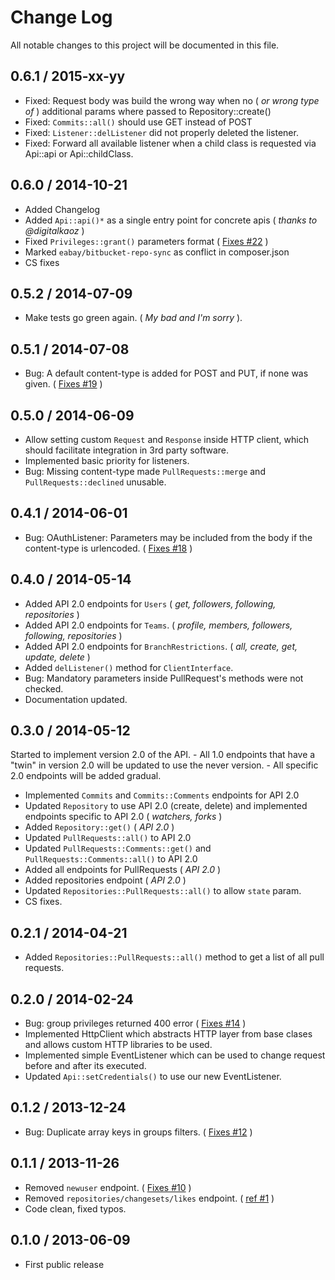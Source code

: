 # Change Log
All notable changes to this project will be documented in this file.

## 0.6.1 / 2015-xx-yy

  - Fixed: Request body was build the wrong way when no ( _or wrong type of_ ) additional params where passed to Repository::create()
  - Fixed: `Commits::all()` should use GET instead of POST
  - Fixed: `Listener::delListener` did not properly deleted the listener.
  - Fixed: Forward all available listener when a child class is requested via Api::api or Api::childClass.

## 0.6.0 / 2014-10-21

  - Added Changelog
  - Added `Api::api()*` as a single entry point for concrete apis ( *thanks to @digitalkaoz* )
  - Fixed `Privileges::grant()` parameters format ( [Fixes #22] )
  - Marked `eabay/bitbucket-repo-sync` as conflict in composer.json
  - CS fixes

[Fixes #22]: https://bitbucket.org/gentlero/bitbucket-api/issue/22/grant-account-privileges-to-repo

## 0.5.2 / 2014-07-09

  - Make tests go green again. ( *My bad and I'm sorry* ).

## 0.5.1 / 2014-07-08

  - Bug: A default content-type is added for POST and PUT, if none was given. ( [Fixes #19] )

[Fixes #19]: https://bitbucket.org/gentlero/bitbucket-api/issue/19

## 0.5.0 / 2014-06-09

  - Allow setting custom `Request` and `Response` inside HTTP client, which should facilitate integration in 3rd party software.
  - Implemented basic priority for listeners.
  - Bug: Missing content-type made `PullRequests::merge` and `PullRequests::declined` unusable.

## 0.4.1 / 2014-06-01

  - Bug: OAuthListener: Parameters may be included from the body if the content-type is urlencoded. ( [Fixes #18] )

[Fixes #18]: https://bitbucket.org/gentlero/bitbucket-api/issue/18

## 0.4.0 / 2014-05-14

  - Added API 2.0 endpoints for `Users` ( *get, followers, following, repositories* )
  - Added API 2.0 endpoints for `Teams`. ( *profile, members, followers, following, repositories* )
  - Added API 2.0 endpoints for `BranchRestrictions`. ( *all, create, get, update, delete* )
  - Added `delListener()` method for `ClientInterface`.
  - Bug: Mandatory parameters inside PullRequest's methods were not checked.
  - Documentation updated.

## 0.3.0 / 2014-05-12

  Started to implement version 2.0 of the API. 
    - All 1.0 endpoints that have a "twin" in version 2.0 will be updated to use the never version.
    - All specific 2.0 endpoints will be added gradual.

  - Implemented `Commits` and `Commits::Comments` endpoints for API 2.0
  - Updated `Repository` to use API 2.0 (create, delete) and implemented endpoints specific to API 2.0 ( *watchers, forks* )
  - Added `Repository::get()` ( *API 2.0* )
  - Updated `PullRequests::all()` to API 2.0
  - Updated `PullRequests::Comments::get()` and `PullRequests::Comments::all()` to API 2.0
  - Added all endpoints for PullRequests ( *API 2.0* )
  - Added repositories endpoint ( *API 2.0* )
  - Updated `Repositories::PullRequests::all()` to allow `state` param.
  - CS fixes.


## 0.2.1 / 2014-04-21

  - Added `Repositories::PullRequests::all()` method to get a list of all pull requests.


## 0.2.0 / 2014-02-24

  - Bug: group privileges returned 400 error ( [Fixes #14] )
  - Implemented HttpClient which abstracts HTTP layer from base clases and allows custom HTTP libraries to be used.
  - Implemented simple EventListener which can be used to change request before and after its executed.
  - Updated `Api::setCredentials()` to use our new EventListener.

[Fixes #14]: https://bitbucket.org/gentlero/bitbucket-api/issue/14

## 0.1.2 / 2013-12-24

  - Bug: Duplicate array keys in groups filters. ( [Fixes #12] )

[Fixes #12]: https://bitbucket.org/gentlero/bitbucket-api/issue/12


## 0.1.1 / 2013-11-26

  - Removed `newuser` endpoint. ( [Fixes #10] )
  - Removed `repositories/changesets/likes` endpoint. ( [ref #1] )
  - Code clean, fixed typos.

[Fixes #10]: https://bitbucket.org/gentlero/bitbucket-api/issue/10
[ref #1]: https://bitbucket.org/gentlero/bitbucket-api/issue/1


## 0.1.0 / 2013-06-09

  - First public release
